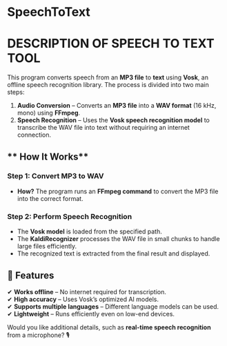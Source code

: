 # SpeechToText

# DESCRIPTION OF SPEECH TO TEXT TOOL 


This program converts speech from an **MP3 file** to **text** using **Vosk**, an offline speech recognition library. The process is divided into two main steps:  
1. **Audio Conversion** – Converts an **MP3 file** into a **WAV format** (16 kHz, mono) using **FFmpeg**.  
2. **Speech Recognition** – Uses the **Vosk speech recognition model** to transcribe the WAV file into text without requiring an internet connection.  

## ** How It Works**  

### **Step 1: Convert MP3 to WAV**  
- **How?** The program runs an **FFmpeg command** to convert the MP3 file into the correct format.  

### **Step 2: Perform Speech Recognition**  
- The **Vosk model** is loaded from the specified path.  
- The **KaldiRecognizer** processes the WAV file in small chunks to handle large files efficiently.  
- The recognized text is extracted from the final result and displayed.  

## **📌 Features**  
✔ **Works offline** – No internet required for transcription.  
✔ **High accuracy** – Uses Vosk’s optimized AI models.  
✔ **Supports multiple languages** – Different language models can be used.  
✔ **Lightweight** – Runs efficiently even on low-end devices.  

Would you like additional details, such as **real-time speech recognition** from a microphone? 🎙️
